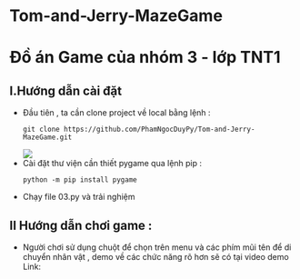 # Tom-and-Jerry-MazeGame
# Đồ án Game của nhóm 3 - lớp TNT1
## I.Hướng dẫn cài đặt 
- Đầu tiên , ta cần clone project về local bằng lệnh :
  ```
  git clone https://github.com/PhamNgocDuyPy/Tom-and-Jerry-MazeGame.git
  ```
  <img src=https://imgur.com/aO3GUPn>
- Cài đặt thư viện cần thiết pygame qua lệnh pip :
  ```
  python -m pip install pygame
  ```
- Chạy file 03.py và trải nghiệm
## II Hướng dẫn chơi game :
- Người chơi sử dụng chuột để chọn trên menu và các phím mũi tên để di chuyển nhân vật , demo về các chức năng rõ hơn sẽ có tại video demo
Link: 
